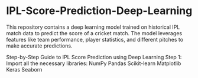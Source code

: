 # IPL-Score-Prediction-Deep-Learning
This repository contains a deep learning model trained on historical IPL match data to predict the score of a cricket match. The model leverages features like team performance, player statistics, and different pitches to make accurate predictions.

Step-by-Step Guide to IPL Score Prediction using Deep Learning
Step 1: Import all the necessary libraries:
NumPy
Pandas
Scikit-learn
Matplotlib
Keras
Seaborn
